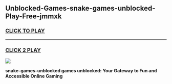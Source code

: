 
## Unblocked-Games-snake-games-unblocked-Play-Free-jmmxk
<h3>
<a href="https://premium76.site?title=snake-games-unblocked&ref=18A">CLICK TO PLAY</a></h3>
<hr>

<h3>
<a href="https://premium76.site?title=snake-games-unblocked&ref=18A">CLICK 2 PLAY</a>
  
</h3>

<a href="https://premium76.site?title=snake-games-unblocked&ref=18A"><img src="https://clearcache.store/games.png"></a>


**snake-games-unblocked games unblocked: Your Gateway to Fun and Accessible Online Gaming**

